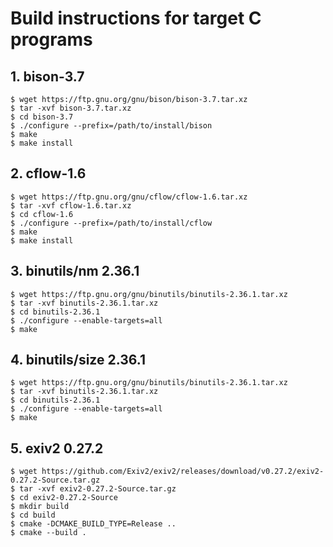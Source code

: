 # Build instructions for target C programs

## 1. bison-3.7
```
$ wget https://ftp.gnu.org/gnu/bison/bison-3.7.tar.xz
$ tar -xvf bison-3.7.tar.xz
$ cd bison-3.7
$ ./configure --prefix=/path/to/install/bison
$ make
$ make install
```
## 2. cflow-1.6
```
$ wget https://ftp.gnu.org/gnu/cflow/cflow-1.6.tar.xz
$ tar -xvf cflow-1.6.tar.xz
$ cd cflow-1.6
$ ./configure --prefix=/path/to/install/cflow
$ make
$ make install
```
## 3. binutils/nm 2.36.1
```
$ wget https://ftp.gnu.org/gnu/binutils/binutils-2.36.1.tar.xz
$ tar -xvf binutils-2.36.1.tar.xz
$ cd binutils-2.36.1
$ ./configure --enable-targets=all
$ make
```
## 4. binutils/size 2.36.1
```
$ wget https://ftp.gnu.org/gnu/binutils/binutils-2.36.1.tar.xz
$ tar -xvf binutils-2.36.1.tar.xz
$ cd binutils-2.36.1
$ ./configure --enable-targets=all
$ make
```
## 5. exiv2 0.27.2 
```
$ wget https://github.com/Exiv2/exiv2/releases/download/v0.27.2/exiv2-0.27.2-Source.tar.gz
$ tar -xvf exiv2-0.27.2-Source.tar.gz
$ cd exiv2-0.27.2-Source
$ mkdir build
$ cd build
$ cmake -DCMAKE_BUILD_TYPE=Release ..
$ cmake --build .
```
